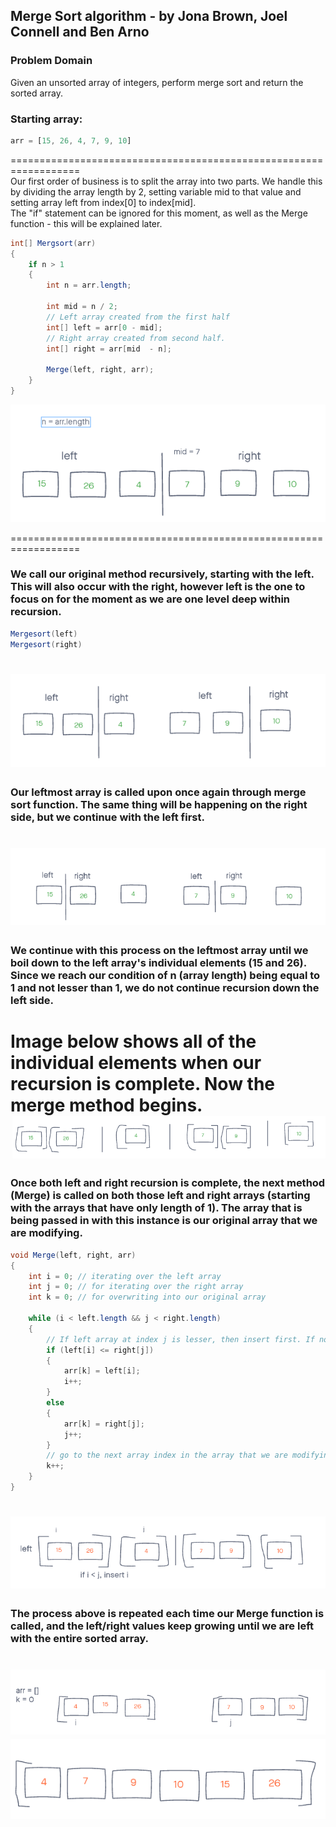 ## Merge Sort algorithm - by Jona Brown, Joel Connell and Ben Arno

### Problem Domain
Given an unsorted array of integers, perform merge sort and return the sorted array.

### Starting array:
``` js
arr = [15, 26, 4, 7, 9, 10]
```

==================================================================  
Our first order of business is to split the array into two parts. We handle this by dividing the array length by 2, setting variable mid to that value and setting array left from index[0] to index[mid]. <br>
The "if" statement can be ignored for this moment, as well as the Merge function - this will be explained later.
``` cs
int[] Mergsort(arr)
{
    if n > 1
    {
        int n = arr.length;

        int mid = n / 2;
        // Left array created from the first half
        int[] left = arr[0 - mid]; 
        // Right array created from second half.
        int[] right = arr[mid  - n];

        Merge(left, right, arr);
    }
}
```
![Part1](./Part1.PNG)

==================================================================  
### We call our original method recursively, starting with the left. This will also occur with the right, however left is the one to focus on for the moment as we are one level deep within recursion. 
``` cs
Mergesort(left)
Mergesort(right)
```
![Part2](./Part2.PNG)
==================================================================  
### Our leftmost array is called upon once again through merge sort function. The same thing will be happening on the right side, but we continue with the left first.
![Part3](./Part3.PNG)
==================================================================  
### We continue with this process on the leftmost array until we boil down to the left array's individual elements (15 and 26). Since we reach our condition of n (array length) being equal to 1 and not lesser than 1, we do not continue recursion down the left side.  
Image below shows all of the individual elements when our recursion is complete. Now the merge method begins.
![Part4](./Part4.PNG)
==================================================================  
### Once both left and right recursion is complete, the next method (Merge) is called on both those left and right arrays (starting with the arrays that have only length of 1). The array that is being passed in with this instance is our original array that we are modifying.
``` cs
void Merge(left, right, arr)
{
    int i = 0; // iterating over the left array
    int j = 0; // for iterating over the right array 
    int k = 0; // for overwriting into our original array

    while (i < left.length && j < right.length)
    {
        // If left array at index j is lesser, then insert first. If not, then insert right array at i. push the index forward for the value that was inserted.
        if (left[i] <= right[j])
        {
            arr[k] = left[i];
            i++;
        }
        else 
        {
            arr[k] = right[j];
            j++;
        }
        // go to the next array index in the array that we are modifying.
        k++;
    }
}
```
![Part5](./Part5.PNG)
==================================================================  
### The process above is repeated each time our Merge function is called, and the left/right values keep growing until we are left with the entire sorted array.
![Part6](./Part6.PNG)
![Part7](./Part7.PNG)
==================================================================  